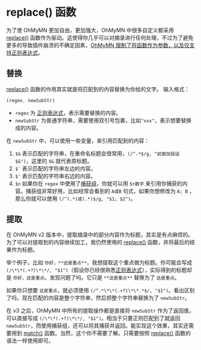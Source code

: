 # replace() 函数

为了使 OhMyMN 更加自由，更加强大，OhMyMN 中很多自定义都采用 [replace()](https://developer.mozilla.org/zh-CN/docs/Web/JavaScript/Reference/Global_Objects/String/replace) 函数作为驱动。这使得你几乎可以对摘录进行任何处理，不过为了避免更多的导致插件崩溃的不确定因素，<u>OhMyMN 限制了将函数作为参数，以及仅支持正则表达式</u>。

## 替换
[replace()](https://developer.mozilla.org/zh-CN/docs/Web/JavaScript/Reference/Global_Objects/String/replace) 函数的作用其实就是将匹配到的内容替换为你给的文字。 输入格式：
```js
(regex, newSubStr)
```
- `regex` 为 [正则表达式](regex)，表示需要替换的内容。
- `newSubStr` 为普通字符串，需要使用双引号包裹，比如`"xxx"`，表示想要替换成的内容。

在 `newSubStr` 中，可以使用一些变量，来引用匹配到的内容：

1. `$&` 表示匹配的字符串，在重命名标题会很常用，`(/^.*$/g, "前面加段话 $&")`，这里的 `$&` 就代表原标题。
2. `` $` `` 表示匹配的字符串左边的内容。
3. `$'` 表示匹配的字符串右边的内容。
4. `$n` 如果你在 `regex` 中使用了[捕获组](regex#分组)，你就可以用 `$+数字` 来引用你捕获的内容。捕获组非常好用，比如经常会看到的 `A或B` 句式，如果你想修改为 `A; B` ，那么你就可以使用 `(/^(.*)或(.*)$/g, "$1; $2")`。

## 提取

在 OhMyMN v2 版本中，提取摘录中的部分内容作为标题，其实是有点麻烦的。为了可以对提取到的内容继续加工，我仍然使用的 [replace()](https://developer.mozilla.org/zh-CN/docs/Web/JavaScript/Reference/Global_Objects/String/replace) 函数，并将最后的结果作为标题。

举个例子，比如 `你好，**这是重点**`，我想提取这个重点做为标题。你可能会写成 `(/\*\*(.+?)\*\*/, "$1")`（假设你已经很熟悉[正则表达式](regex)），实际得到的标题却是 `你好，这是重点`。发现问题了吗，它只是 `**这是重点**` 替换为了 `这是重点`。

如果你只想要 `这是重点`，就必须使用 `(/^.*\*\*(.+?)\*\*.*$/, "$1")`。看出区别了吗，现在匹配的内容是整个字符串，然后把整个字符串替换为了 `newSubStr`。

在 v3 之后，OhMyMN 中所有的提取操作都是直接将 `newSubStr` 作为了返回值，可以直接写成 `(/\*\*(.+?)\*\*/, "$1")`。相当于只要正则匹配到了就返回 `newSubStr`，而使用捕获组，还可以将其捕获并返回。能实现这个效果，其实还需要用到 [match()](https://developer.mozilla.org/zh-CN/docs/Web/JavaScript/Reference/Global_Objects/String/match) 函数。当然，这个你不需要了解。只需要按照 [replace()](https://developer.mozilla.org/zh-CN/docs/Web/JavaScript/Reference/Global_Objects/String/replace) 函数的语法一样使用即可。